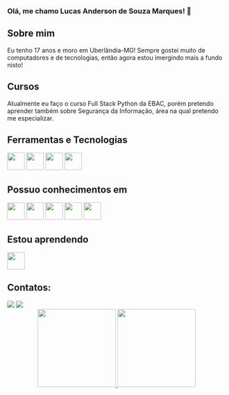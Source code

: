  ### Olá, me chamo Lucas Anderson de Souza Marques! 👋
## Sobre mim

Eu tenho 17 anos e moro em Uberlândia-MG! Sempre gostei muito de computadores e de tecnologias, então agora estou imergindo mais a fundo nisto!

## Cursos

Atualmente eu faço o curso Full Stack Python da EBAC, porém pretendo aprender também sobre Segurança da Informação, área na qual pretendo me especializar.

## Ferramentas e Tecnologias

   <img src="https://cdn.jsdelivr.net/gh/devicons/devicon/icons/git/git-original.svg" width="40" height="40" />   <img src="https://cdn.jsdelivr.net/gh/devicons/devicon/icons/html5/html5-original.svg"  width="40" height="40" /> <img src="https://cdn.jsdelivr.net/gh/devicons/devicon/icons/css3/css3-original.svg" width="40" height="40"/> <img src="https://cdn.jsdelivr.net/gh/devicons/devicon/icons/javascript/javascript-original.svg" width="40" height="40"/>
   
## Possuo conhecimentos em

  <img src="https://cdn.jsdelivr.net/gh/devicons/devicon/icons/gulp/gulp-plain.svg" width="40" height="40"/> <img src="https://cdn.jsdelivr.net/gh/devicons/devicon/icons/grunt/grunt-original-wordmark.svg" width="40" height="40"/>  <img src="https://cdn.jsdelivr.net/gh/devicons/devicon/icons/less/less-plain-wordmark.svg"  width="40" height="40"/> <img src="https://cdn.jsdelivr.net/gh/devicons/devicon/icons/sass/sass-original.svg" width="40" height="40"/> <img src="https://cdn.jsdelivr.net/gh/devicons/devicon/icons/vuejs/vuejs-original-wordmark.svg" width="40" height="40"/>
  
## Estou aprendendo

<img src="https://cdn.jsdelivr.net/gh/devicons/devicon/icons/react/react-original-wordmark.svg" width="40" height="40"/>

## Contatos:

<div>
<a href="https://instagram.com/lucasanderson_21" target="_blank"><img src="https://img.shields.io/badge/-Instagram-%23E4405F?style=for-the-badge&logo=instagram&logoColor=white" target="_blank"></a>
<a href = "mailto:lucasandersonmarques@gmail.com"><img src="https://img.shields.io/badge/Gmail-D14836?style=for-the-badge&logo=gmail&logoColor=white" target="_blank"></a>
</div>

<div align="center">
<a href="https://github.com/Lucass-marques">
<img height="180em" src="https://github-readme-stats.vercel.app/api/top-langs/?username=Lucass-marques&layout=compact&langs_count=7&theme=dracula" />
<img height="180em" src="https://github-readme-stats.vercel.app/api?username=Lucass-marques&show_icons=true&theme=dracula&include_all_commits=true&count_private=true" />
</div>
          
          
          
          
          
          
          
          
          
          
          




<!--
**Lucass-marques/Lucass-marques** is a ✨ _special_ ✨ repository because its `README.md` (this file) appears on your GitHub profile.

Here are some ideas to get you started:

- 🔭 I’m currently working on ...
- 🌱 I’m currently learning ...
- 👯 I’m looking to collaborate on ...
- 🤔 I’m looking for help with ...
- 💬 Ask me about ...
- 📫 How to reach me: ...
- 😄 Pronouns: ...
- ⚡ Fun fact: ...
-->
